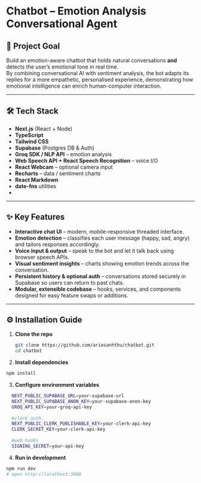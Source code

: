 # Chatbot – Emotion Analysis Conversational Agent

## 🚀 Project Goal
Build an emotion-aware chatbot that holds natural conversations **and** detects the user’s emotional tone in real time.  
By combining conversational AI with sentiment analysis, the bot adapts its replies for a more empathetic, personalised experience, demonstrating how emotional intelligence can enrich human-computer interaction. 

---

## 🛠️ Tech Stack
- **Next.js** (React + Node)
- **TypeScript**
- **Tailwind CSS**
- **Supabase** (Postgres DB & Auth)
- **Groq SDK / NLP API** – emotion analysis
- **Web Speech API + React Speech Recognition** – voice I/O
- **React Webcam** – optional camera input
- **Recharts** – data / sentiment charts
- **React Markdown**
- **date-fns** utilities
- 
---

## ✨ Key Features
- **Interactive chat UI** – modern, mobile-responsive threaded interface.  
- **Emotion detection** – classifies each user message (happy, sad, angry) and tailors responses accordingly.  
- **Voice input & output** – speak to the bot and let it talk back using browser speech APIs.  
- **Visual sentiment insights** – charts showing emotion trends across the conversation.  
- **Persistent history & optional auth** – conversations stored securely in Supabase so users can return to past chats.  
- **Modular, extensible codebase** – hooks, services, and components designed for easy feature swaps or additions. 

---

## ⚙️ Installation Guide

1. **Clone the repo**
   ```bash
   git clone https://github.com/ariesanhthu/chatbot.git
   cd chatbot
   ```
2. **Install dependencies**
```bash
npm install
```

3. **Configure environment variables**
```bash
  NEXT_PUBLIC_SUPABASE_URL=your-supabase-url
  NEXT_PUBLIC_SUPABASE_ANON_KEY=your-supabase-anon-key
  GROQ_API_KEY=your-groq-api-key
  
  #clerk auth
  NEXT_PUBLIC_CLERK_PUBLISHABLE_KEY=your-clerk-api-key
  CLERK_SECRET_KEY=your-clerk-api-key
  
  #web hooks
  SIGNING_SECRET=your-api-key
```
4. **Run in development**
```bash
npm run dev
# open http://localhost:3000
```
